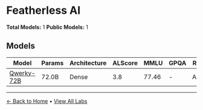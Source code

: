 # Featherless AI

**Total Models:** 1
**Public Models:** 1

## Models

| Model | Params | Architecture | ALScore | MMLU | GPQA | Released | Status |
|-------|--------|--------------|---------|------|------|----------|--------|
| [Qwerky-72B](../models/featherless-ai/qwerky-72b.md) | 72.0B | Dense | 3.8 | 77.46 | - | Apr/2025 | 🟢 |

---

[← Back to Home](../README.md) • [View All Labs](../labs/)
